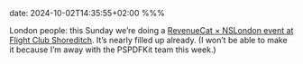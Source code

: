 date: 2024-10-02T14:35:55+02:00
%%%

London people: this Sunday we’re doing a [RevenueCat × NSLondon event at Flight Club Shoreditch](https://lu.ma/c45590je). It’s nearly filled up already. (I won’t be able to make it because I’m away with the PSPDFKit team this week.)
